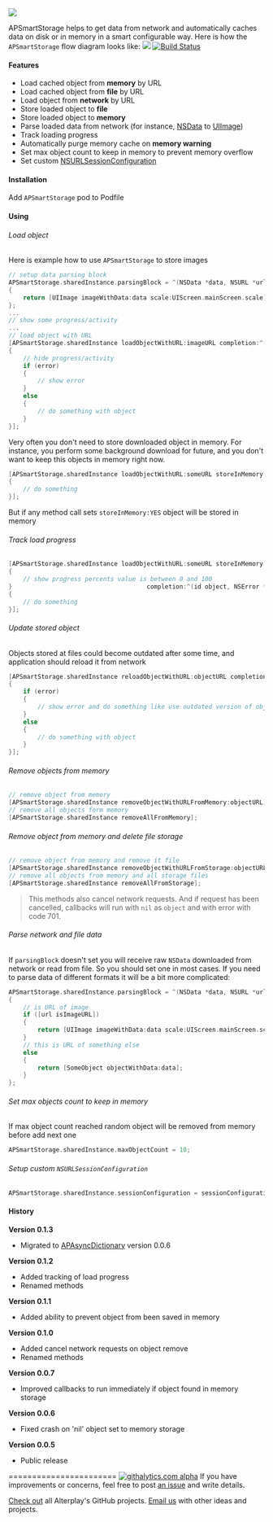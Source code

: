 <img src="https://dl.dropboxusercontent.com/u/2334198/APSmartStorage-git-teaser.png">

APSmartStorage helps to get data from network and automatically caches data on disk or in memory in a smart configurable way. Here is how the `APSmartStorage` flow diagram looks like:
<img src="https://dl.dropboxusercontent.com/u/2334198/APSmartStorage-git-illustration.png">
[![Build Status](https://travis-ci.org/Alterplay/APSmartStorage.png?branch=master)](https://travis-ci.org/Alterplay/APSmartStorage)

#### Features
* Load cached object from **memory** by URL
* Load cached object from **file** by URL
* Load object from **network** by URL
* Store loaded object to **file**
* Store loaded object to **memory**
* Parse loaded data from network (for instance, [NSData](https://developer.apple.com/library/mac/documentation/Cocoa/Reference/Foundation/Classes/NSData_Class/Reference/Reference.html) to [UIImage](https://developer.apple.com/library/ios/documentation/uikit/reference/UIImage_Class/Reference/Reference.html))
* Track loading progress
* Automatically purge memory cache on **memory warning**
* Set max object count to keep in memory to prevent memory overflow
* Set custom [NSURLSessionConfiguration](https://developer.apple.com/library/ios/documentation/Foundation/Reference/NSURLSessionConfiguration_class/Reference/Reference.html#//apple_ref/doc/c_ref/NSURLSessionConfiguration)

#### Installation
Add `APSmartStorage` pod to Podfile

#### Using

###### Load object
Here is example how to use `APSmartStorage` to store images
```objective-c
// setup data parsing block
APSmartStorage.sharedInstance.parsingBlock = ^(NSData *data, NSURL *url)
{
    return [UIImage imageWithData:data scale:UIScreen.mainScreen.scale];
};
...
// show some progress/activity
...
// load object with URL
[APSmartStorage.sharedInstance loadObjectWithURL:imageURL completion:^(id object, NSError *error)
{
    // hide progress/activity
    if (error)
    {
        // show error
    }
    else 
    {
        // do something with object
    }
}];
```

Very often you don't need to store downloaded object in memory. For instance, you perform some background download for future, and you don't want to keep this objects in memory right now.
```objective-c
[APSmartStorage.sharedInstance loadObjectWithURL:someURL storeInMemory:NO completion:^(id object, NSError *error)
{
    // do something
}];
```
But if any method call sets `storeInMemory:YES` object will be stored in memory 

###### Track load progress

```objective-c
[APSmartStorage.sharedInstance loadObjectWithURL:someURL storeInMemory:NO progress:^(NSUInteger percents)
{
    // show progress percents value is between 0 and 100
}                                     completion:^(id object, NSError *error)
{
    // do something
}];
```

###### Update stored object
Objects stored at files could become outdated after some time, and application should reload it from network
```objective-c
[APSmartStorage.sharedInstance reloadObjectWithURL:objectURL completion:(id object, NSError *error)
{
    if (error)
    {
        // show error and do something like use outdated version of object
    }
    else
    {
        // do something with object
    }
}];
```

###### Remove objects from memory
```objective-c
// remove object from memory
[APSmartStorage.sharedInstance removeObjectWithURLFromMemory:objectURL];
// remove all objects form memory
[APSmartStorage.sharedInstance removeAllFromMemory];
```

###### Remove object from memory and delete file storage
```objective-c
// remove object from memory and remove it file
[APSmartStorage.sharedInstance removeObjectWithURLFromStorage:objectURL];
// remove all objects from memory and all storage files
[APSmartStorage.sharedInstance removeAllFromStorage];
```
> This methods also cancel network requests. And if request has been cancelled, callbacks will run with `nil` as `object` and with error with code 701.

###### Parse network and file data
If `parsingBlock` doesn't set you will receive raw `NSData` downloaded from network or read from file. So you should set one in most cases. If you need to parse data of different formats it will be a bit more complicated:
```objective-c
APSmartStorage.sharedInstance.parsingBlock = ^(NSData *data, NSURL *url)
{
    // is URL of image
    if ([url isImageURL])
    {
        return [UIImage imageWithData:data scale:UIScreen.mainScreen.scale];
    }
    // this is URL of something else
    else
    {
        return [SomeObject objectWithData:data];
    }
};
```

###### Set max objects count to keep in memory
If max object count reached random object will be removed from memory before add next one
```objective-c
APSmartStorage.sharedInstance.maxObjectCount = 10;
```

###### Setup custom `NSURLSessionConfiguration`
```objective-c
APSmartStorage.sharedInstance.sessionConfiguration = sessionConfiguration;
```

#### History

**Version 0.1.3**
* Migrated to [APAsyncDictionary](https://github.com/Alterplay/APAsyncDictionary) version 0.0.6

**Version 0.1.2**
* Added tracking of load progress
* Renamed methods

**Version 0.1.1**
* Added ability to prevent object from been saved in memory

**Version 0.1.0**
* Added cancel network requests on object remove
* Renamed methods

**Version 0.0.7**
* Improved callbacks to run immediately if object found in memory storage

**Version 0.0.6**
* Fixed crash on 'nil' object set to memory storage

**Version 0.0.5**
* Public release

=======================
[![githalytics.com alpha](https://cruel-carlota.pagodabox.com/d6acc1315fe3f24e01e0a3a77b220f59 "githalytics.com")](http://githalytics.com/Alterplay/APSmartStorage)
If you have improvements or concerns, feel free to post [an issue](https://github.com/Alterplay/APSmartStorage/issues) and write details.

[Check out](https://github.com/Alterplay) all Alterplay's GitHub projects.
[Email us](mailto:hello@alterplay.com?subject=From%20GitHub%20APSmartStorage) with other ideas and projects.
